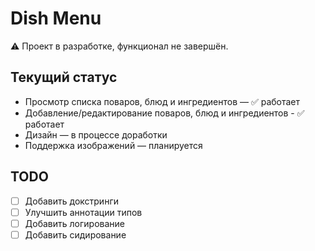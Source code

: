 # Dish Menu

⚠️ Проект в разработке, функционал не завершён.

## Текущий статус
- Просмотр списка поваров, блюд и ингредиентов — ✅ работает
- Добавление/редактирование поваров, блюд и ингредиентов - ✅ работает
- Дизайн — в процессе доработки
- Поддержка изображений — планируется

## TODO
- [ ] Добавить докстринги
- [ ] Улучшить аннотации типов
- [ ] Добавить логирование
- [ ] Добавить сидирование